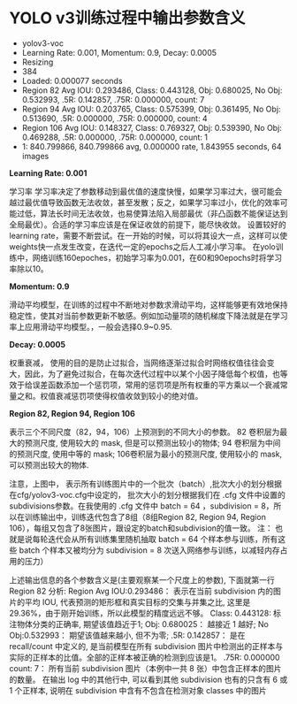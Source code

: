 # YOLO v3训练过程中输出参数含义

- yolov3-voc
- Learning Rate: 0.001, Momentum: 0.9, Decay: 0.0005
- Resizing
- 384
- Loaded: 0.000077 seconds
- Region 82 Avg IOU: 0.293486, Class: 0.443128, Obj: 0.680025, No Obj: 0.532993, .5R: 0.142857, .75R: 0.000000,  count: 7
- Region 94 Avg IOU: 0.203765, Class: 0.575399, Obj: 0.361495, No Obj: 0.513690, .5R: 0.000000, .75R: 0.000000,  count: 4
- Region 106 Avg IOU: 0.148327, Class: 0.769327, Obj: 0.539390, No Obj: 0.469288, .5R: 0.000000, .75R: 0.000000,  count: 1
- 1: 840.799866, 840.799866 avg, 0.000000 rate, 1.843955 seconds, 64 images

**Learning Rate: 0.001**

学习率 学习率决定了参数移动到最优值的速度快慢，如果学习率过大，很可能会越过最优值导致函数无法收敛，甚至发散；反之，如果学习率过小，优化的效率可能过低，算法长时间无法收敛，也易使算法陷入局部最优（非凸函数不能保证达到全局最优）。合适的学习率应该是在保证收敛的前提下，能尽快收敛。
设置较好的learning rate，需要不断尝试。在一开始的时候，可以将其设大一点，这样可以使weights快一点发生改变，在迭代一定的epochs之后人工减小学习率。
在yolo训练中，网络训练160epoches，初始学习率为0.001，在60和90epochs时将学习率除以10。

**Momentum: 0.9**

滑动平均模型，在训练的过程中不断地对参数求滑动平均，这样能够更有效地保持稳定性，使其对当前参数更新不敏感。例如加动量项的随机梯度下降法就是在学习率上应用滑动平均模型。，一般会选择0.9~0.95.

**Decay: 0.0005**

权重衰减， 使用的目的是防止过拟合，当网络逐渐过拟合时网络权值往往会变大，因此，为了避免过拟合，在每次迭代过程中以某个小因子降低每个权值，也等效于给误差函数添加一个惩罚项，常用的惩罚项是所有权重的平方乘以一个衰减常量之和。权值衰减惩罚项使得权值收敛到较小的绝对值。

**Region 82, Region 94, Region 106**

表示三个不同尺度（82，94，106）上预测到的不同大小的参数。
82 卷积层为最大的预测尺度, 使用较大的 mask, 但是可以预测出较小的物体;
94 卷积层为中间的预测尺度, 使用中等的 mask;
106卷积层为最小的预测尺度, 使用较小的 mask, 可以预测出较大的物体.

注意，上图中，
表示所有训练图片中的一个批次（batch）,批次大小的划分根据在cfg/yolov3-voc.cfg中设定的， 批次大小的划分根据我们在 .cfg 文件中设置的subdivisions参数。在我使用的 .cfg 文件中 batch = 64 ，subdivision = 8，所以在训练输出中，训练迭代包含了8组（8组Region 82, Region 94, Region 106），每组又包含了8张图片，跟设定的batch和subdivision的值一致。
注： 也就是说每轮迭代会从所有训练集里随机抽取 batch = 64 个样本参与训练，所有这些 batch 个样本又被均分为 subdivision = 8 次送入网络参与训练，以减轻内存占用的压力）

上述输出信息的各个参数含义是(主要观察某一个尺度上的参数), 下面就第一行 Region 82 分析:
Region Avg IOU:0.293486： 表示在当前 subdivision 内的图片的平均 IOU, 代表预测的矩形框和真实目标的交集与并集之比, 这里是 29.36%，由于刚开始训练，所以此模型的精度远远不够。
Class: 0.443128: 标注物体分类的正确率, 期望该值趋近于1;
Obj: 0.680025： 越接近 1 越好;
No Obj:0.532993： 期望该值越来越小, 但不为零;
.5R: 0.142857： 是在 recall/count 中定义的, 是当前模型在所有 subdivision 图片中检测出的正样本与实际的正样本的比值。全部的正样本被正确的检测到应该是1。
.75R: 0.000000
count: 7： 所有当前 subdivision 图片（本例中一共 8 张）中包含正样本的图片的数量。 在输出 log 中的其他行中, 可以看到其他 subdivision 也有的只含有 6 或 1 个正样本, 说明在 subdivision 中含有不包含在检测对象 classes 中的图片


